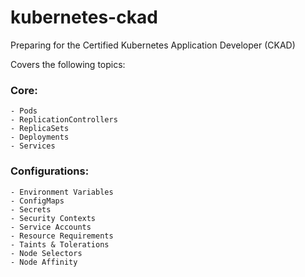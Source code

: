 # kubernetes-ckad

Preparing for the Certified Kubernetes Application Developer (CKAD)

Covers the following topics:

### Core:
    - Pods
    - ReplicationControllers
    - ReplicaSets
    - Deployments
    - Services

### Configurations:
    - Environment Variables
    - ConfigMaps
    - Secrets
    - Security Contexts
    - Service Accounts
    - Resource Requirements
    - Taints & Tolerations
    - Node Selectors
    - Node Affinity
